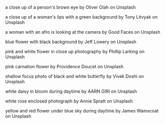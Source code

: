 a close up of a person's brown eye by Oliver Olah on Unsplash

a close up of a woman's lips with a green background by Tony Litvyak on Unsplash

a woman with an afro is looking at the camera by Good Faces on Unsplash

blue flower with black background by Jeff Lowery on Unsplash

pink and white flower in close up photography by Phillip Larking on Unsplash

pink carnation flower by Providence Doucet on Unsplash

shallow focus photo of black and white butterfly by Vivek Doshi on Unsplash

white daisy in bloom during daytime by AARN GIRI on Unsplash

white rose enclosed photograph by Annie Spratt on Unsplash

yellow and red flower under blue sky during daytime by James Wainscoat on Unsplash